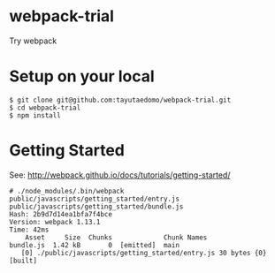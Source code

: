 # webpack-trial
Try webpack


# Setup on your local
```
$ git clone git@github.com:tayutaedomo/webpack-trial.git
$ cd webpack-trial
$ npm install
```


# Getting Started
See: http://webpack.github.io/docs/tutorials/getting-started/

```
# ./node_modules/.bin/webpack public/javascripts/getting_started/entry.js public/javascripts/getting_started/bundle.js
Hash: 2b9d7d14ea1bfa7f4bce
Version: webpack 1.13.1
Time: 42ms
    Asset     Size  Chunks             Chunk Names
bundle.js  1.42 kB       0  [emitted]  main
   [0] ./public/javascripts/getting_started/entry.js 30 bytes {0} [built]
```

